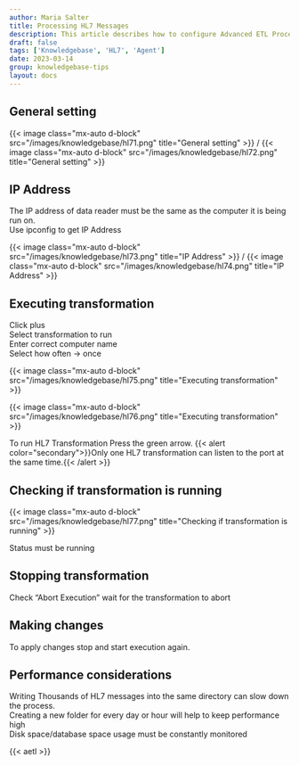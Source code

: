 ```yaml
---
author: Maria Salter
title: Processing HL7 Messages
description: This article describes how to configure Advanced ETL Processor for HL7 processing
draft: false
tags: ['Knowledgebase', 'HL7', 'Agent']
date: 2023-03-14
group: knowledgebase-tips
layout: docs
---
```


## General setting

{{< image class="mx-auto d-block"  src="/images/knowledgebase/hl71.png" title="General setting" >}}
/
{{< image class="mx-auto d-block"  src="/images/knowledgebase/hl72.png" title="General setting" >}}

## IP Address

The IP address of data reader must be the same as the computer it is being run on.\
Use ipconfig to get IP Address

{{< image class="mx-auto d-block"  src="/images/knowledgebase/hl73.png" title="IP Address" >}}
/
{{< image class="mx-auto d-block"  src="/images/knowledgebase/hl74.png" title="IP Address" >}}

## Executing transformation

Click plus\
Select transformation to run\
Enter correct computer name\
Select how often -> once

{{< image class="mx-auto d-block"  src="/images/knowledgebase/hl75.png" title="Executing transformation" >}}

{{< image class="mx-auto d-block"  src="/images/knowledgebase/hl76.png" title="Executing transformation" >}}

To run HL7 Transformation Press the green arrow.
{{< alert color="secondary">}}Only one HL7 transformation can listen to the port at the same time.{{< /alert >}}

## Checking if transformation is running

{{< image class="mx-auto d-block"  src="/images/knowledgebase/hl77.png" title="Checking if transformation is running" >}}

Status must be running

## Stopping transformation

Check “Abort Execution” wait for the transformation to abort

## Making changes

To apply changes stop and start execution again.

## Performance considerations

Writing Thousands of HL7 messages into the same directory can slow down the process. \
Creating a new folder for every day or hour will help to keep performance high\
Disk space/database space usage must be constantly monitored

{{< aetl >}}
